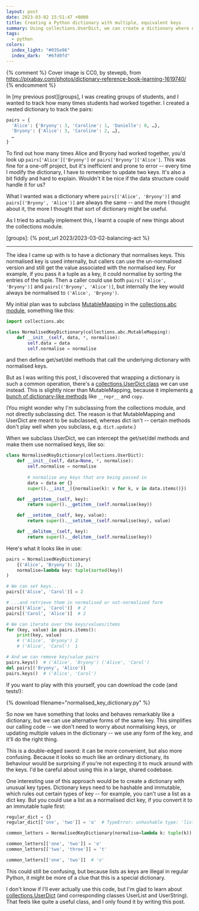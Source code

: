 ```yaml
---
layout: post
date: 2023-03-02 15:51:47 +0000
title: Creating a Python dictionary with multiple, equivalent keys
summary: Using collections.UserDict, we can create a dictionary where dict[key1] and dict[key2] always point to the same value.
tags:
  - python
colors:
  index_light: "#035e96"
  index_dark:  "#6fd0fd"
---
```


{% comment %}
Cover image is CC0, by stevepb, from https://pixabay.com/photos/dictionary-reference-book-learning-1619740/
{% endcomment %}

In [my previous post][groups], I was creating groups of students, and I wanted to track how many times students had worked together.
I created a nested dictionary to track the pairs:

```python
pairs = {
  'Alice': {'Bryony': 3, 'Caroline': 1, 'Danielle': 0, …},
  'Bryony': {'Alice': 3, 'Caroline': 2, …},
  …
}
```

To find out how many times Alice and Bryony had worked together, you'd look up `pairs['Alice']['Bryony']` or `pairs['Bryony']['Alice']`.
This was fine for a one-off project, but it's inefficient and prone to error -- every time I modify the dictionary, I have to remember to update two keys.
It's also a bit fiddly and hard to explain.
Wouldn't it be nice if the data structure could handle it for us?

What I wanted was a dictionary where `pairs[('Alice', 'Bryony')]` and `pairs[('Bryony', 'Alice')]` are always the same -- and the more I thought about it, the more I thought that sort of dictionary might be useful.

As I tried to actually implement this, I learnt a couple of new things about the collections module.

[groups]: {% post_url 2023/2023-03-02-balancing-act %}

---

The idea I came up with is to have a dictionary that normalises keys.
This normalised key is used internally, but callers can use the un-normalised version and still get the value associated with the normalised key.
For example, if you pass it a tuple as a key, it could normalise by sorting the entries of the tuple.
Then a caller could use both `pairs[('Alice', 'Bryony')]` and `pairs[('Bryony', 'Alice')]`, but internally the key would always be normalised to `('Alice', 'Bryony')`.

My initial plan was to subclass [MutableMapping] in the [collections.abc module][abc], something like this:

```python
import collections.abc

class NormalisedKeyDictionary(collections.abc.MutableMapping):
    def __init__(self, data, *, normalise):
        self.data = data
        self.normalise = normalise
```

and then define get/set/del methods that call the underlying dictionary with normalised keys.

But as I was writing this post, I discovered that wrapping a dictionary is such a common operation, there's a [collections.UserDict class][UserDict] we can use instead.
This is slightly nicer than MutableMapping, because it implements [a bunch of dictionary-like methods][impl] like `__repr__` and `copy`.

(You might wonder why I'm subclassing from the collections module, and not directly subclassing dict.
The reason is that MutableMapping and UserDict are meant to be subclassed, whereas dict isn't -- certain methods don't play well when you subclass, e.g. `dict.update`.)

When we subclass UserDict, we can intercept the get/set/del methods and make them use normalised keys, like so:

```python
class NormalisedKeyDictionary(collections.UserDict):
    def __init__(self, data=None, *, normalise):
        self.normalise = normalise
    
        # normalise any keys that are being passed in 
        data = data or {}
        super().__init__({normalise(k): v for k, v in data.items()})

    def __getitem__(self, key):
        return super().__getitem__(self.normalise(key))

    def __setitem__(self, key, value):
        return super().__setitem__(self.normalise(key), value)

    def __delitem__(self, key):
        return super().__delitem__(self.normalise(key))
```

Here's what it looks like in use:

```python
pairs = NormalisedKeyDictionary(
    {('Alice', 'Bryony'): 1},
    normalise=lambda key: tuple(sorted(key))
)

# We can set keys...
pairs[('Alice', 'Carol')] = 2

# ...and retrieve them in normalised or not-normalised form
pairs[('Alice', 'Carol')]  # 2
pairs[('Carol', 'Alice')]  # 2

# We can iterate over the keys/values/items
for (key, value) in pairs.items():
    print(key, value)
    # ('Alice', 'Bryony') 2
    # ('Alice', 'Carol')  1

# And we can remove key/value pairs
pairs.keys()  # ('Alice', 'Bryony') ('Alice', 'Carol')
del pairs[('Bryony', 'Alice')]
pairs.keys()  # ('Alice', 'Carol')
```

If you want to play with this yourself, you can download the code (and tests!):

{% download filename="normalised_key_dictionary.py" %}

So now we have something that looks and behaves remarkably like a dictionary, but we can use alternative forms of the same key.
This simplifies our calling code -- we don't need to worry about normalising keys, or updating multiple values in the dictionary -- we use any form of the key, and it'll do the right thing.

This is a double-edged sword: it can be more convenient, but also more confusing.
Because it looks so much like an ordinary dictionary, its behaviour would be surprising if you're not expecting it to muck around with the keys.
I'd be careful about using this in a large, shared codebase.

One interesting use of this approach would be to create a dictionary with unusual key types.
Dictionary keys need to be hashable and immutable, which rules out certain types of key -- for example, you can't use a list as a dict key.
But you could use a list as a normalised dict key, if you convert it to an immutable tuple first:

```python
regular_dict = {}
regular_dict[['one', 'two']] = 'o'  # TypeError: unhashable type: 'list'

common_letters = NormalisedKeyDictionary(normalise=lambda k: tuple(k))

common_letters[['one', 'two']] = 'o'
common_letters[['two', 'three']] = 't'

common_letters[['one', 'two']]  # 'o'
```

This could still be confusing, but because lists as keys are illegal in regular Python, it might be more of a clue that this is a special dictionary.

I don't know if I'll ever actually use this code, but I'm glad to learn about [collections.UserDict][UserDict] (and corresponding classes UserList and UserString).
That feels like quite a useful class, and I only found it by writing this post.

[abc]: https://docs.python.org/3/library/collections.abc.html
[MutableMapping]: https://docs.python.org/3/library/collections.abc.html#collections.abc.MutableMapping
[UserDict]: https://docs.python.org/3/library/collections.html?highlight=userdict#collections.UserDict
[impl]: https://github.com/python/cpython/blob/ed55c69ebd74178115cd8b080f7f8e7588cd5fda/Lib/collections/__init__.py#L1149-L1199
